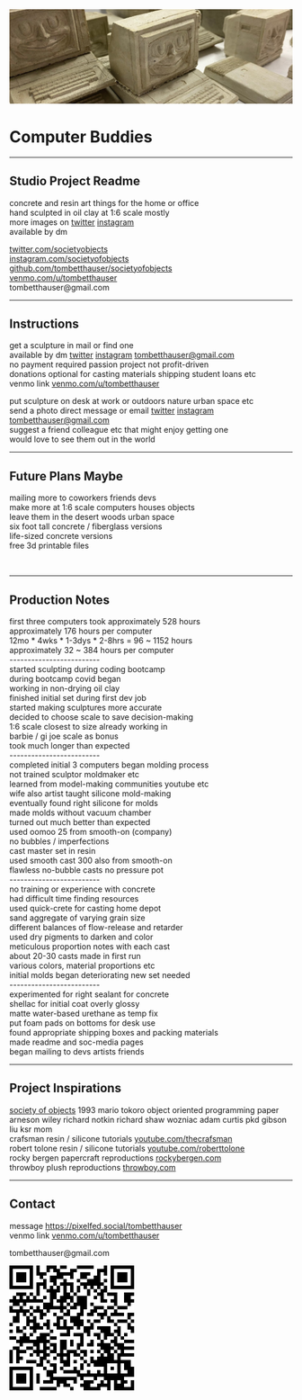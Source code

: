<!DOCTYPE html>
<head>
  <link rel="stylesheet" href="./assets/app.css">
  <meta name="viewport" content="width=device-width, initial-scale=1">
</head>
<body id="#top">
  <div>
    <!-- <img src="https://pbs.twimg.com/profile_banners/1442892340176187392/1632849516/1500x500"> -->
    <img src="./assets/banner.jpg">
    <!-- <img src="./assets/banner-lines.png"> -->
    <h1>Computer Buddies</h1>
    <hr class="h1-hr">
    <h2 class="sub-h1">Studio Project Readme</h2>
    <p>
      concrete and resin art things for the home or office<br>
      hand sculpted in oil clay at 1:6 scale mostly<br>
      more images on <a target="new" href="https://twitter.com/societyobjects">twitter</a> <a target="new" href="https://twitter.com/societyobjects">instagram</a><br>
      available by dm<br>
    </p>
    <a target="new" href="https://twitter.com/societyobjects">twitter.com/societyobjects</a><br>
    <a target="new" href="https://www.instagram.com/societyofobjects/">instagram.com/societyofobjects</a><br>
    <a href="https://github.com/tombetthauser/societyofobjects">github.com/tombetthauser/societyofobjects</a><br>
    <a target="new" href="https://venmo.com/u/tombetthauser">venmo.com/u/tombetthauser</a><br>
    tombetthauser@gmail.com
    <hr>
  </div>

  <div>
    <h2>Instructions</h2>
    <p>
      get a sculpture in mail or find one<br>
      available by dm <a target="new" href="https://twitter.com/societyobjects">twitter</a> <a target="new" href="https://twitter.com/societyobjects">instagram</a> <a href="#contact-hr">tombetthauser@gmail.com</a><br>
      no payment required passion project not profit-driven<br>
      donations optional for casting materials shipping student loans etc<br>
      venmo link <a target="new" href="https://venmo.com/u/tombetthauser">venmo.com/u/tombetthauser</a><br>
    </p><p>
      put sculpture on desk at work or outdoors nature urban space etc<br>
      send a photo direct message or email <a target="new" href="https://twitter.com/societyobjects">twitter</a> <a target="new" href="https://twitter.com/societyobjects">instagram</a> <a href="#contact-hr">tombetthauser@gmail.com</a><br>
      suggest a friend colleague etc that might enjoy getting one<br>
      would love to see them out in the world<br>
    </p>
    <hr>
  </div>

  <div>
    <h2>Future Plans Maybe</h2>
    <p>
      mailing more to coworkers friends devs<br>
      make more at 1:6 scale computers houses objects<br>
      leave them in the desert woods urban space<br>
      six foot tall concrete / fiberglass versions<br>
      life-sized concrete versions<br>
      free 3d printable files<br>
    </p>
  </div>
  
  <img id="qrcode-1">
  <hr>

  <div>
    <h2>Production Notes</h2>
    <p>
      first three computers took approximately 528 hours<br>
      approximately 176 hours per computer<br>
      12mo * 4wks * 1-3dys * 2-8hrs = 96 ~ 1152 hours<br>
      approximately 32 ~ 384 hours per computer<br>
      -------------------------<br>
      started sculpting during coding bootcamp<br>
      during bootcamp covid began<br>
      working in non-drying oil clay<br>
      finished initial set during first dev job<br>
      started making sculptures more accurate<br>
      decided to choose scale to save decision-making<br>
      1:6 scale closest to size already working in<br>
      barbie / gi joe scale as bonus<br>
      took much longer than expected<br>
      -------------------------<br>
      completed initial 3 computers began molding process<br>
      not trained sculptor moldmaker etc<br>
      learned from model-making communities youtube etc<br>
      wife also artist taught silicone mold-making<br>
      eventually found right silicone for molds<br>
      made molds without vacuum chamber<br>
      turned out much better than expected<br>
      used oomoo 25 from smooth-on (company)<br>
      no bubbles / imperfections<br>
      cast master set in resin<br>
      used smooth cast 300 also from smooth-on<br>
      flawless no-bubble casts no pressure pot<br>
      -------------------------<br>
      no training or experience with concrete<br>
      had difficult time finding resources<br>
      used quick-crete for casting home depot<br>
      sand aggregate of varying grain size<br>
      different balances of flow-release and retarder<br>
      used dry pigments to darken and color<br>
      meticulous proportion notes with each cast<br>
      about 20-30 casts made in first run<br>
      various colors, material proportions etc<br>
      initial molds began deteriorating new set needed<br>
      -------------------------<br>
      experimented for right sealant for concrete<br>
      shellac for initial coat overly glossy<br>
      matte water-based urethane as temp fix<br>
      put foam pads on bottoms for desk use<br>
      found appropriate shipping boxes and packing materials<br>
      made readme and soc-media pages<br>
      began mailing to devs artists friends<br>
    </p>
    <hr>
  </div>

  <div>
    <h2>Project Inspirations</h2>
    <p>
      <a href="./assets/society-of-objects-1993.pdf">society of objects</a> 1993 mario tokoro object oriented programming paper<br>
      arneson wiley richard notkin richard shaw wozniac adam curtis pkd gibson liu ksr mom<br>
      crafsman resin / silicone tutorials <a href="https://www.youtube.com/thecrafsman">youtube.com/thecrafsman</a><br>
      robert tolone resin / silicone tutorials <a href="https://www.youtube.com/c/RobertTolone">youtube.com/roberttolone</a><br>
      rocky bergen papercraft reproductions <a href="http://rockybergen.com/papercraft">rockybergen.com</a><br>
      throwboy plush reproductions <a href="https://throwboy.com/">throwboy.com</a><br>
    </p>
    <hr id="contact-hr">
  </div>
  
  <div>
    <h2>Contact</h2>
    <p>
      message <a target="new" href="https://pixelfed.social/tombetthauser">https://pixelfed.social/tombetthauser</a><br>
      venmo link <a target="new" href="https://venmo.com/u/tombetthauser">venmo.com/u/tombetthauser</a><br>
    </p>
    <p>
      tombetthauser@gmail.com
    </p>
  </div>

  <img id="qrcode-2" src="./assets/qrcode.png">

  <!-- <a href="#top" class="computer-buddy"></a> -->

  <script src="./assets/app.js"></script>
</body>
</html>
